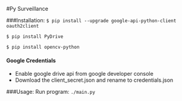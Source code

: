 #Py Surveillance

###Installation:
```$ pip install --upgrade google-api-python-client oauth2client```

```$ pip install PyDrive```

```$ pip install opencv-python```

#### Google Credentials
- Enable google drive api from google developer console
- Download the client_secret.json and rename to credentials.json

###Usage:
Run program:
```./main.py```




